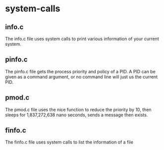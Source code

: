 # system-calls

## info.c

The info.c file uses system calls to print various 
information of your current system.

## pinfo.c

The pinfo.c file gets the process priority and policy of
a PID. A PID can be given as a command argument, or
no command line will just us the current PID.

## pmod.c

The pmod.c file uses the nice function to reduce the priority
by 10, then sleeps for 1,837,272,638 nano seconds, sends
a message then exists.

## finfo.c

The finfo.c file uses system calls to list the information of
a file 